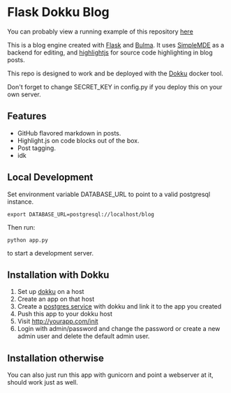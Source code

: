 # Flask Dokku Blog

You can probably view a running example of this repository [here](http://blog.adamlamers.com)

This is a blog engine created with [Flask](http://flask.pocoo.org/) and
[Bulma](http://bulma.io). It uses [SimpleMDE](https://simplemde.com/) as a backend for editing, and
[highlightjs](https://highlightjs.org/) for source code highlighting in blog posts.

This repo is designed to work and be deployed with the [Dokku](http://dokku.io) docker tool.

Don't forget to change SECRET_KEY in config.py if you deploy this on your own server.

## Features

* GitHub flavored markdown in posts.
* Highlight.js on code blocks out of the box.
* Post tagging.
* idk

Local Development
------------------
Set environment variable DATABASE_URL to point to a valid postgresql instance.

    export DATABASE_URL=postgresql://localhost/blog

Then run:

    python app.py

to start a development server.

Installation with Dokku
------------------

1. Set up [dokku](http://dokku.viewdocs.io/dokku/getting-started/installation/) on a host
2. Create an app on that host
3. Create a [postgres service](https://github.com/dokku/dokku-postgres) with dokku and link it to the app you created
4. Push this app to your dokku host
5. Visit http://yourapp.com/init
6. Login with admin/password and change the password or create a new admin user and delete the
   default admin user.

Installation otherwise
----------------------

You can also just run this app with gunicorn and point a webserver at it, should work just as well.
